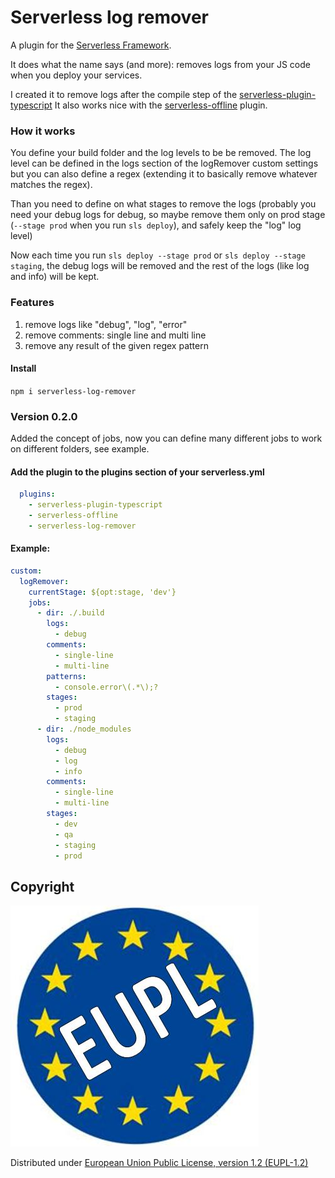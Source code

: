 # Serverless log remover
A plugin for the [Serverless Framework](https://serverless.com/).

It does what the name says (and more): removes logs from your JS code when you deploy your services.

I created it to remove logs after the compile step of the [serverless-plugin-typescript](https://github.com/prismagraphql/serverless-plugin-typescript)
It also works nice with the [serverless-offline](https://github.com/dherault/serverless-offline) plugin.

### How it works
You define your build folder and the log levels to be be removed. The log level can be defined in the logs section of the logRemover custom settings but you can also define a regex (extending it to basically remove whatever matches the regex).

Than you need to define on what stages to remove the logs (probably you need your debug logs for debug, so maybe remove them only on prod stage (`--stage prod` when you run `sls deploy`), and safely keep the "log" log level)

Now each time you run `sls deploy --stage prod` or `sls deploy --stage staging`, the debug logs will be removed and the rest of the logs (like log and info) will be kept.

### Features
1. remove logs like "debug", "log", "error"
2. remove comments: single line and multi line
3. remove any result of the given regex pattern

#### Install

`npm i serverless-log-remover`

### Version 0.2.0
Added the concept of jobs, now you can define many different jobs to work on different folders, see example.

#### Add the plugin to the plugins section of your serverless.yml
```yml
  plugins:
    - serverless-plugin-typescript
    - serverless-offline
    - serverless-log-remover
```
#### Example:
```yml
custom:
  logRemover:
    currentStage: ${opt:stage, 'dev'}
    jobs:
      - dir: ./.build
        logs:
          - debug
        comments:
          - single-line
          - multi-line
        patterns:
          - console.error\(.*\);? 
        stages:
          - prod
          - staging
      - dir: ./node_modules
        logs:
          - debug
          - log
          - info
        comments:
          - single-line
          - multi-line
        stages:
          - dev
          - qa
          - staging
          - prod
```

## Copyright
![alt text](eupl.jpg)

Distributed under [European Union Public License, version 1.2 (EUPL-1.2)](https://opensource.org/licenses/EUPL-1.1)
